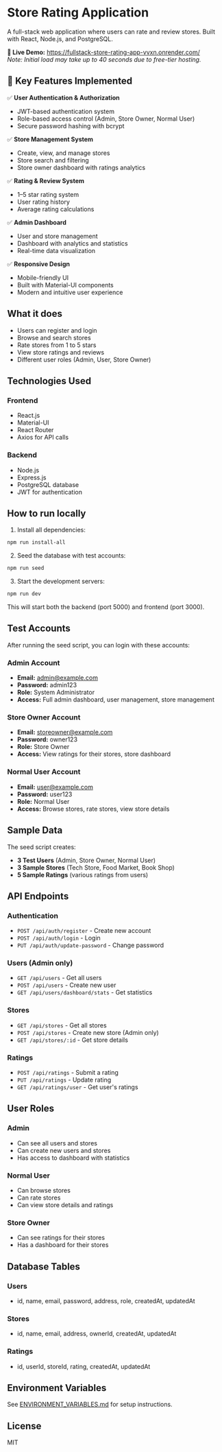 # Store Rating Application

A full-stack web application where users can rate and review stores. Built with React, Node.js, and PostgreSQL.

**🔗 Live Demo:** https://fullstack-store-rating-app-vvxn.onrender.com/  
*Note: Initial load may take up to 40 seconds due to free-tier hosting.*

## 🚀 Key Features Implemented

✅ **User Authentication & Authorization**  
- JWT-based authentication system  
- Role-based access control (Admin, Store Owner, Normal User)  
- Secure password hashing with bcrypt  

✅ **Store Management System**  
- Create, view, and manage stores  
- Store search and filtering  
- Store owner dashboard with ratings analytics  

✅ **Rating & Review System**  
- 1–5 star rating system  
- User rating history  
- Average rating calculations  

✅ **Admin Dashboard**  
- User and store management  
- Dashboard with analytics and statistics  
- Real-time data visualization  

✅ **Responsive Design**  
- Mobile-friendly UI  
- Built with Material-UI components  
- Modern and intuitive user experience  

## What it does

- Users can register and login
- Browse and search stores
- Rate stores from 1 to 5 stars
- View store ratings and reviews
- Different user roles (Admin, User, Store Owner)

## Technologies Used

### Frontend
- React.js
- Material-UI
- React Router
- Axios for API calls

### Backend
- Node.js
- Express.js
- PostgreSQL database
- JWT for authentication

## How to run locally

1. Install all dependencies:
```bash
npm run install-all
```

2. Seed the database with test accounts:
```bash
npm run seed
```

3. Start the development servers:
```bash
npm run dev
```

This will start both the backend (port 5000) and frontend (port 3000).

## Test Accounts

After running the seed script, you can login with these accounts:

### Admin Account
- **Email:** admin@example.com
- **Password:** admin123
- **Role:** System Administrator
- **Access:** Full admin dashboard, user management, store management

### Store Owner Account
- **Email:** storeowner@example.com
- **Password:** owner123
- **Role:** Store Owner
- **Access:** View ratings for their stores, store dashboard

### Normal User Account
- **Email:** user@example.com
- **Password:** user123
- **Role:** Normal User
- **Access:** Browse stores, rate stores, view store details

## Sample Data

The seed script creates:
- **3 Test Users** (Admin, Store Owner, Normal User)
- **3 Sample Stores** (Tech Store, Food Market, Book Shop)
- **5 Sample Ratings** (various ratings from users)

## API Endpoints

### Authentication
- `POST /api/auth/register` - Create new account
- `POST /api/auth/login` - Login
- `PUT /api/auth/update-password` - Change password

### Users (Admin only)
- `GET /api/users` - Get all users
- `POST /api/users` - Create new user
- `GET /api/users/dashboard/stats` - Get statistics

### Stores
- `GET /api/stores` - Get all stores
- `POST /api/stores` - Create new store (Admin only)
- `GET /api/stores/:id` - Get store details

### Ratings
- `POST /api/ratings` - Submit a rating
- `PUT /api/ratings` - Update rating
- `GET /api/ratings/user` - Get user's ratings

## User Roles

### Admin
- Can see all users and stores
- Can create new users and stores
- Has access to dashboard with statistics

### Normal User
- Can browse stores
- Can rate stores
- Can view store details and ratings

### Store Owner
- Can see ratings for their stores
- Has a dashboard for their stores

## Database Tables

### Users
- id, name, email, password, address, role, createdAt, updatedAt

### Stores
- id, name, email, address, ownerId, createdAt, updatedAt

### Ratings
- id, userId, storeId, rating, createdAt, updatedAt

## Environment Variables

See [ENVIRONMENT_VARIABLES.md](ENVIRONMENT_VARIABLES.md) for setup instructions.

## License

MIT 
